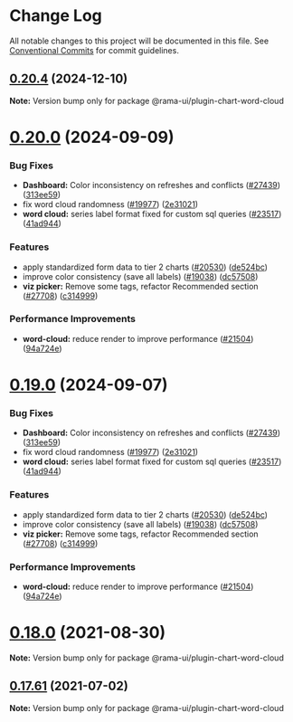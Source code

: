 <!--
  Licensed to the Apache Software Foundation (ASF) under one
  or more contributor license agreements.  See the NOTICE file
  distributed with this work for additional information
  regarding copyright ownership.  The ASF licenses this file
  to you under the Apache License, Version 2.0 (the
  "License"); you may not use this file except in compliance
  with the License.  You may obtain a copy of the License at

    http://www.apache.org/licenses/LICENSE-2.0

  Unless required by applicable law or agreed to in writing,
  software distributed under the License is distributed on an
  "AS IS" BASIS, WITHOUT WARRANTIES OR CONDITIONS OF ANY
  KIND, either express or implied.  See the License for the
  specific language governing permissions and limitations
  under the License.
-->

# Change Log

All notable changes to this project will be documented in this file.
See [Conventional Commits](https://conventionalcommits.org) for commit guidelines.

## [0.20.4](https://github.com/itsjpthakur/rama/compare/v0.20.3...v0.20.4) (2024-12-10)

**Note:** Version bump only for package @rama-ui/plugin-chart-word-cloud

# [0.20.0](https://github.com/itsjpthakur/rama/compare/v2021.41.0...v0.20.0) (2024-09-09)

### Bug Fixes

- **Dashboard:** Color inconsistency on refreshes and conflicts ([#27439](https://github.com/itsjpthakur/rama/issues/27439)) ([313ee59](https://github.com/itsjpthakur/rama/commit/313ee596f5435894f857d72be7269d5070c8c964))
- fix word cloud randomness ([#19977](https://github.com/itsjpthakur/rama/issues/19977)) ([2e31021](https://github.com/itsjpthakur/rama/commit/2e31021ecd6cc390fbe29d2837c026c6ac43903b))
- **word cloud:** series label format fixed for custom sql queries ([#23517](https://github.com/itsjpthakur/rama/issues/23517)) ([41ad944](https://github.com/itsjpthakur/rama/commit/41ad9442c07690786b8b398b91f07df6235812e3))

### Features

- apply standardized form data to tier 2 charts ([#20530](https://github.com/itsjpthakur/rama/issues/20530)) ([de524bc](https://github.com/itsjpthakur/rama/commit/de524bc59f011fd361dcdb7d35c2cb51f7eba442))
- improve color consistency (save all labels) ([#19038](https://github.com/itsjpthakur/rama/issues/19038)) ([dc57508](https://github.com/itsjpthakur/rama/commit/dc575080d7e43d40b1734bb8f44fdc291cb95b11))
- **viz picker:** Remove some tags, refactor Recommended section ([#27708](https://github.com/itsjpthakur/rama/issues/27708)) ([c314999](https://github.com/itsjpthakur/rama/commit/c3149994ac0d4392e0462421b62cd0c034142082))

### Performance Improvements

- **word-cloud:** reduce render to improve performance ([#21504](https://github.com/itsjpthakur/rama/issues/21504)) ([94a724e](https://github.com/itsjpthakur/rama/commit/94a724e49bd8887d3c3bba1551f6f7415c64eb0a))

# [0.19.0](https://github.com/itsjpthakur/rama/compare/v2021.41.0...v0.19.0) (2024-09-07)

### Bug Fixes

- **Dashboard:** Color inconsistency on refreshes and conflicts ([#27439](https://github.com/itsjpthakur/rama/issues/27439)) ([313ee59](https://github.com/itsjpthakur/rama/commit/313ee596f5435894f857d72be7269d5070c8c964))
- fix word cloud randomness ([#19977](https://github.com/itsjpthakur/rama/issues/19977)) ([2e31021](https://github.com/itsjpthakur/rama/commit/2e31021ecd6cc390fbe29d2837c026c6ac43903b))
- **word cloud:** series label format fixed for custom sql queries ([#23517](https://github.com/itsjpthakur/rama/issues/23517)) ([41ad944](https://github.com/itsjpthakur/rama/commit/41ad9442c07690786b8b398b91f07df6235812e3))

### Features

- apply standardized form data to tier 2 charts ([#20530](https://github.com/itsjpthakur/rama/issues/20530)) ([de524bc](https://github.com/itsjpthakur/rama/commit/de524bc59f011fd361dcdb7d35c2cb51f7eba442))
- improve color consistency (save all labels) ([#19038](https://github.com/itsjpthakur/rama/issues/19038)) ([dc57508](https://github.com/itsjpthakur/rama/commit/dc575080d7e43d40b1734bb8f44fdc291cb95b11))
- **viz picker:** Remove some tags, refactor Recommended section ([#27708](https://github.com/itsjpthakur/rama/issues/27708)) ([c314999](https://github.com/itsjpthakur/rama/commit/c3149994ac0d4392e0462421b62cd0c034142082))

### Performance Improvements

- **word-cloud:** reduce render to improve performance ([#21504](https://github.com/itsjpthakur/rama/issues/21504)) ([94a724e](https://github.com/itsjpthakur/rama/commit/94a724e49bd8887d3c3bba1551f6f7415c64eb0a))

# [0.18.0](https://github.com/apache-rama/rama-ui/compare/v0.17.87...v0.18.0) (2021-08-30)

**Note:** Version bump only for package @rama-ui/plugin-chart-word-cloud

## [0.17.61](https://github.com/apache-rama/rama-ui/compare/v0.17.60...v0.17.61) (2021-07-02)

**Note:** Version bump only for package @rama-ui/plugin-chart-word-cloud
